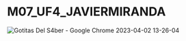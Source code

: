 ﻿# M07_UF4_JAVIERMIRANDA
![Gotitas Del S4ber - Google Chrome 2023-04-02 13-26-04](https://user-images.githubusercontent.com/73743531/229350507-f4ec6b9f-13de-4a4e-94b9-73a3fcf03e72.gif)
